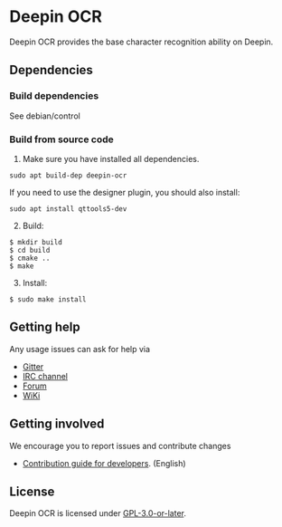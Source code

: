 # Deepin OCR

Deepin OCR provides the base character recognition ability on Deepin.

## Dependencies

### Build dependencies

See debian/control

### Build from source code

1. Make sure you have installed all dependencies.
````
sudo apt build-dep deepin-ocr
````
If you need to use the designer plugin, you should also install:
````
sudo apt install qttools5-dev
````
2. Build:

````
$ mkdir build
$ cd build
$ cmake ..
$ make
````

3. Install:

````
$ sudo make install
````

## Getting help

Any usage issues can ask for help via

* [Gitter](https://gitter.im/orgs/linuxdeepin/rooms)
* [IRC channel](https://webchat.freenode.net/?channels=deepin)
* [Forum](https://bbs.deepin.org)
* [WiKi](https://wiki.deepin.org/)

## Getting involved

We encourage you to report issues and contribute changes

* [Contribution guide for developers](https://github.com/linuxdeepin/developer-center/wiki/Contribution-Guidelines-for-Developers-en). (English)

## License

Deepin OCR is licensed under [GPL-3.0-or-later](LICENSE).
